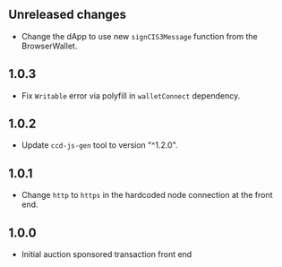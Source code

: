 ## Unreleased changes

- Change the dApp to use new `signCIS3Message` function from the BrowserWallet.

## 1.0.3

- Fix `Writable` error via polyfill in `walletConnect` dependency.

## 1.0.2

- Update `ccd-js-gen` tool to version "^1.2.0".

## 1.0.1

- Change `http` to `https` in the hardcoded node connection at the front end.

## 1.0.0

- Initial auction sponsored transaction front end
